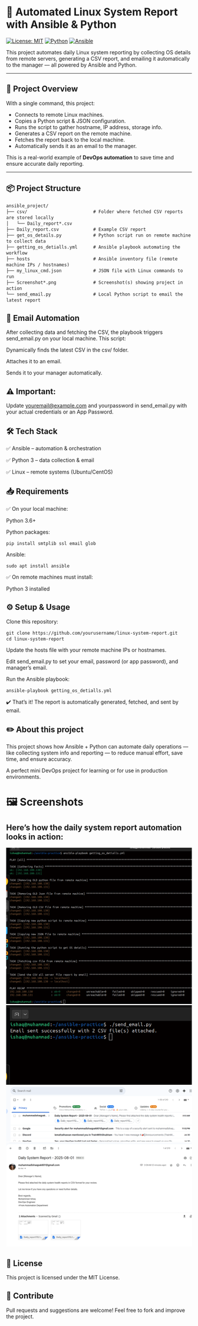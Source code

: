 # 🐧 Automated Linux System Report with Ansible & Python

[![License: MIT](https://img.shields.io/badge/License-MIT-blue.svg)](LICENSE)
[![Python](https://img.shields.io/badge/Python-3.6%2B-green.svg)](https://www.python.org/)
[![Ansible](https://img.shields.io/badge/Ansible-Automation-red.svg)](https://www.ansible.com/)

This project automates daily Linux system reporting by collecting OS details from remote servers, generating a CSV report, and emailing it automatically to the manager — all powered by Ansible and Python.

---

## 🚀 **Project Overview**

With a single command, this project:
- Connects to remote Linux machines.
- Copies a Python script & JSON configuration.
- Runs the script to gather hostname, IP address, storage info.
- Generates a CSV report on the remote machine.
- Fetches the report back to the local machine.
- Automatically sends it as an email to the manager.

This is a real-world example of **DevOps automation** to save time and ensure accurate daily reporting.

---

## 📦 **Project Structure**

```
ansible_project/
├── csv/                         # Folder where fetched CSV reports are stored locally
│   └── Daily_report*.csv
├── Daily_report.csv             # Example CSV report
├── get_os_details.py            # Python script run on remote machine to collect data
├── getting_os_detialls.yml      # Ansible playbook automating the workflow
├── hosts                        # Ansible inventory file (remote machine IPs / hostnames)
├── my_linux_cmd.json            # JSON file with Linux commands to run
├── Screenshot*.png              # Screenshot(s) showing project in action
└── send_email.py                # Local Python script to email the latest report
```
## 📧 Email Automation
After collecting data and fetching the CSV, the playbook triggers send_email.py on your local machine.
This script:

Dynamically finds the latest CSV in the csv/ folder.

Attaches it to an email.

Sends it to your manager automatically.

## ⚠️ Important: 
Update youremail@example.com and yourpassword in send_email.py with your actual credentials or an App Password.

## 🛠 Tech Stack
✅ Ansible – automation & orchestration

✅ Python 3 – data collection & email

✅ Linux – remote systems (Ubuntu/CentOS)

## 📥 Requirements
✅ On your local machine:

Python 3.6+

Python packages:
```
pip install smtplib ssl email glob
```
Ansible:
```
sudo apt install ansible
```
✅ On remote machines must install:

Python 3 installed

## ⚙️ Setup & Usage
Clone this repository:
```
git clone https://github.com/yourusername/linux-system-report.git
cd linux-system-report
```
Update the hosts file with your remote machine IPs or hostnames.

Edit send_email.py to set your email, password (or app password), and manager’s email.

Run the Ansible playbook:
```
ansible-playbook getting_os_detialls.yml
```
✔️ That’s it! The report is automatically generated, fetched, and sent by email.

## ✏️ About this project
This project shows how Ansible + Python can automate daily operations — like collecting system info and reporting — to reduce manual effort, save time, and ensure accuracy.

A perfect mini DevOps project for learning or for use in production environments.

# 🖼 Screenshots
## Here’s how the daily system report automation looks in action:
![Daily Linux System Report](./screenshot/playbook.png)
![Daily Linux System Report](./screenshot/send.png)
![Daily Linux System Report](./screenshot/email2.png)
![Daily Linux System Report](./screenshot/email1.png)


## 📄 License
This project is licensed under the MIT License.

## 🤝 Contribute
Pull requests and suggestions are welcome! Feel free to fork and improve the project.
